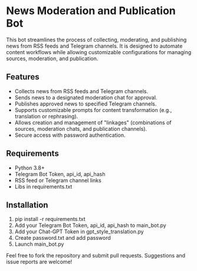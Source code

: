# News Moderation and Publication Bot

This bot streamlines the process of collecting, moderating, and publishing news from RSS feeds and Telegram channels. 
It is designed to automate content workflows while allowing customizable configurations for managing sources, moderation, and publication.

## Features

- Collects news from RSS feeds and Telegram channels.
- Sends news to a designated moderation chat for approval.
- Publishes approved news to specified Telegram channels.
- Supports customizable prompts for content transformation (e.g., translation or rephrasing).
- Allows creation and management of "linkages" (combinations of sources, moderation chats, and publication channels).
- Secure access with password authentication.

## Requirements

- Python 3.8+
- Telegram Bot Token, api_id, api_hash
- RSS feed or Telegram channel links
- Libs in requirements.txt

## Installation

1. pip install -r requirements.txt
2. Add your Telegram Bot Token, api_id, api_hash to main_bot.py
3. Add your Chat-GPT Token in gpt_style_translation.py
4. Create password.txt and add password
5. Launch main_bot.py



Feel free to fork the repository and submit pull requests. Suggestions and issue reports are welcome!
